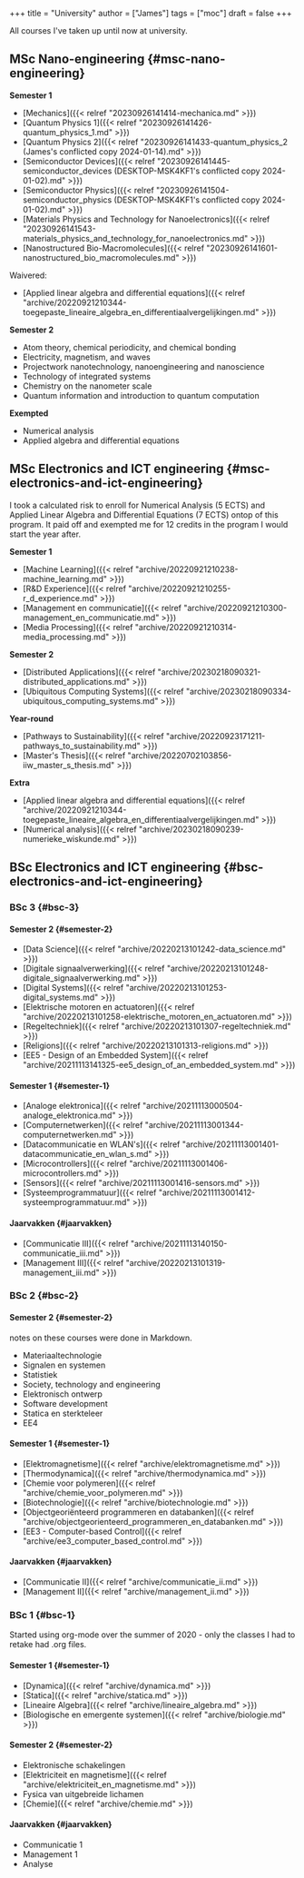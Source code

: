 +++
title = "University"
author = ["James"]
tags = ["moc"]
draft = false
+++

All courses I've taken up until now at university.


## MSc Nano-engineering {#msc-nano-engineering}

**Semester 1**

-   [Mechanics]({{< relref "20230926141414-mechanica.md" >}})
-   [Quantum Physics 1]({{< relref "20230926141426-quantum_physics_1.md" >}})
-   [Quantum Physics 2]({{< relref "20230926141433-quantum_physics_2 (James's conflicted copy 2024-01-14).md" >}})
-   [Semiconductor Devices]({{< relref "20230926141445-semiconductor_devices (DESKTOP-MSK4KF1's conflicted copy 2024-01-02).md" >}})
-   [Semiconductor Physics]({{< relref "20230926141504-semiconductor_physics (DESKTOP-MSK4KF1's conflicted copy 2024-01-02).md" >}})
-   [Materials Physics and Technology for Nanoelectronics]({{< relref "20230926141543-materials_physics_and_technology_for_nanoelectronics.md" >}})
-   [Nanostructured Bio-Macromolecules]({{< relref "20230926141601-nanostructured_bio_macromolecules.md" >}})

Waivered:

-   [Applied linear algebra and differential equations]({{< relref "archive/20220921210344-toegepaste_lineaire_algebra_en_differentiaalvergelijkingen.md" >}})

**Semester 2**

-   Atom theory, chemical periodicity, and chemical bonding
-   Electricity, magnetism, and waves
-   Projectwork nanotechnology, nanoengineering and nanoscience
-   Technology of integrated systems
-   Chemistry on the nanometer scale
-   Quantum information and introduction to quantum computation

**Exempted**

-   Numerical analysis
-   Applied algebra and differential equations


## MSc Electronics and ICT engineering {#msc-electronics-and-ict-engineering}

I took a calculated risk to enroll for Numerical Analysis (5 ECTS) and Applied Linear Algebra and Differential Equations (7 ECTS) ontop of this program. It paid off and exempted me for 12 credits in the program I would start the year after.

**Semester 1**

-   [Machine Learning]({{< relref "archive/20220921210238-machine_learning.md" >}})
-   [R&amp;D Experience]({{< relref "archive/20220921210255-r_d_experience.md" >}})
-   [Management en communicatie]({{< relref "archive/20220921210300-management_en_communicatie.md" >}})
-   [Media Processing]({{< relref "archive/20220921210314-media_processing.md" >}})

**Semester 2**

-   [Distributed Applications]({{< relref "archive/20230218090321-distributed_applications.md" >}})
-   [Ubiquitous Computing Systems]({{< relref "archive/20230218090334-ubiquitous_computing_systems.md" >}})

**Year-round**

-   [Pathways to Sustainability]({{< relref "archive/20220923171211-pathways_to_sustainability.md" >}})
-   [Master's Thesis]({{< relref "archive/20220702103856-iiw_master_s_thesis.md" >}})

**Extra**

-   [Applied linear algebra and differential equations]({{< relref "archive/20220921210344-toegepaste_lineaire_algebra_en_differentiaalvergelijkingen.md" >}})
-   [Numerical analysis]({{< relref "archive/20230218090239-numerieke_wiskunde.md" >}})


## BSc Electronics and ICT engineering {#bsc-electronics-and-ict-engineering}


### BSc 3 {#bsc-3}


#### Semester 2 {#semester-2}

-   [Data Science]({{< relref "archive/20220213101242-data_science.md" >}})
-   [Digitale signaalverwerking]({{< relref "archive/20220213101248-digitale_signaalverwerking.md" >}})
-   [Digital Systems]({{< relref "archive/20220213101253-digital_systems.md" >}})
-   [Elektrische motoren en actuatoren]({{< relref "archive/20220213101258-elektrische_motoren_en_actuatoren.md" >}})
-   [Regeltechniek]({{< relref "archive/20220213101307-regeltechniek.md" >}})
-   [Religions]({{< relref "archive/20220213101313-religions.md" >}})
-   [EE5 - Design of an Embedded System]({{< relref "archive/20211113141325-ee5_design_of_an_embedded_system.md" >}})


#### Semester 1 {#semester-1}

-   [Analoge elektronica]({{< relref "archive/20211113000504-analoge_elektronica.md" >}})
-   [Computernetwerken]({{< relref "archive/20211113001344-computernetwerken.md" >}})
-   [Datacommunicatie en WLAN's]({{< relref "archive/20211113001401-datacommunicatie_en_wlan_s.md" >}})
-   [Microcontrollers]({{< relref "archive/20211113001406-microcontrollers.md" >}})
-   [Sensors]({{< relref "archive/20211113001416-sensors.md" >}})
-   [Systeemprogrammatuur]({{< relref "archive/20211113001412-systeemprogrammatuur.md" >}})


#### Jaarvakken {#jaarvakken}

-   [Communicatie III]({{< relref "archive/20211113140150-communicatie_iii.md" >}})
-   [Management III]({{< relref "archive/20220213101319-management_iii.md" >}})


### BSc 2 {#bsc-2}


#### Semester 2 {#semester-2}

notes on these courses were done in Markdown.

-   Materiaaltechnologie
-   Signalen en systemen
-   Statistiek
-   Society, technology and engineering
-   Elektronisch ontwerp
-   Software development
-   Statica en sterkteleer
-   EE4


#### Semester 1 {#semester-1}

-   [Elektromagnetisme]({{< relref "archive/elektromagnetisme.md" >}})
-   [Thermodynamica]({{< relref "archive/thermodynamica.md" >}})
-   [Chemie voor polymeren]({{< relref "archive/chemie_voor_polymeren.md" >}})
-   [Biotechnologie]({{< relref "archive/biotechnologie.md" >}})
-   [Objectgeoriënteerd programmeren en databanken]({{< relref "archive/objectgeorienteerd_programmeren_en_databanken.md" >}})
-   [EE3 - Computer-based Control]({{< relref "archive/ee3_computer_based_control.md" >}})


#### Jaarvakken {#jaarvakken}

-   [Communicatie II]({{< relref "archive/communicatie_ii.md" >}})
-   [Management II]({{< relref "archive/management_ii.md" >}})


### BSc 1 {#bsc-1}

Started using org-mode over the summer of 2020 - only the classes I had to retake had .org files.


#### Semester 1 {#semester-1}

-   [Dynamica]({{< relref "archive/dynamica.md" >}})
-   [Statica]({{< relref "archive/statica.md" >}})
-   [Lineaire Algebra]({{< relref "archive/lineaire_algebra.md" >}})
-   [Biologische en emergente systemen]({{< relref "archive/biologie.md" >}})


#### Semester 2 {#semester-2}

-   Elektronische schakelingen
-   [Elektriciteit en magnetisme]({{< relref "archive/elektriciteit_en_magnetisme.md" >}})
-   Fysica van uitgebreide lichamen
-   [Chemie]({{< relref "archive/chemie.md" >}})


#### Jaarvakken {#jaarvakken}

-   Communicatie 1
-   Management 1
-   Analyse
